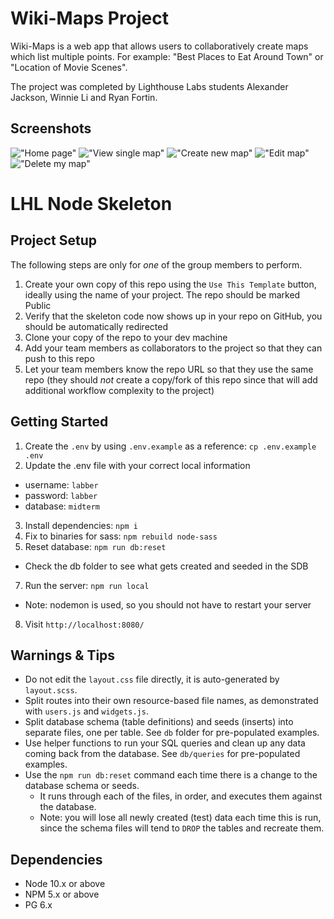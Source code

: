 # Wiki-Maps Project

Wiki-Maps is a web app that allows users to collaboratively create maps which list multiple points. For example: "Best Places to Eat Around Town" or
"Location of Movie Scenes".

The project was completed by Lighthouse Labs students Alexander Jackson, Winnie Li and Ryan Fortin.

## Screenshots

!["Home page"](https://github.com/OfficialBirdDaddy/Wiki-Maps/blob/master/docs/Home%20page.png)
!["View single map"](https://github.com/OfficialBirdDaddy/Wiki-Maps/blob/master/docs/View%20single%20map.png)
!["Create new map"](https://github.com/OfficialBirdDaddy/Wiki-Maps/blob/master/docs/Create%20new%20map.png)
!["Edit map"](https://github.com/OfficialBirdDaddy/Wiki-Maps/blob/master/docs/Edit%20map.png)
!["Delete my map"](https://github.com/OfficialBirdDaddy/Wiki-Maps/blob/master/docs/Delete%20warning%20-%20my%20maps.png)




LHL Node Skeleton
=========

## Project Setup

The following steps are only for _one_ of the group members to perform.

1. Create your own copy of this repo using the `Use This Template` button, ideally using the name of your project. The repo should be marked Public
2. Verify that the skeleton code now shows up in your repo on GitHub, you should be automatically redirected
3. Clone your copy of the repo to your dev machine
4. Add your team members as collaborators to the project so that they can push to this repo
5. Let your team members know the repo URL so that they use the same repo (they should _not_ create a copy/fork of this repo since that will add additional workflow complexity to the project)


## Getting Started

1. Create the `.env` by using `.env.example` as a reference: `cp .env.example .env`
2. Update the .env file with your correct local information 
  - username: `labber` 
  - password: `labber` 
  - database: `midterm`
3. Install dependencies: `npm i`
4. Fix to binaries for sass: `npm rebuild node-sass`
5. Reset database: `npm run db:reset`
  - Check the db folder to see what gets created and seeded in the SDB
7. Run the server: `npm run local`
  - Note: nodemon is used, so you should not have to restart your server
8. Visit `http://localhost:8080/`

## Warnings & Tips

- Do not edit the `layout.css` file directly, it is auto-generated by `layout.scss`.
- Split routes into their own resource-based file names, as demonstrated with `users.js` and `widgets.js`.
- Split database schema (table definitions) and seeds (inserts) into separate files, one per table. See `db` folder for pre-populated examples. 
- Use helper functions to run your SQL queries and clean up any data coming back from the database. See `db/queries` for pre-populated examples.
- Use the `npm run db:reset` command each time there is a change to the database schema or seeds. 
  - It runs through each of the files, in order, and executes them against the database. 
  - Note: you will lose all newly created (test) data each time this is run, since the schema files will tend to `DROP` the tables and recreate them.

## Dependencies

- Node 10.x or above
- NPM 5.x or above
- PG 6.x
